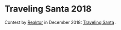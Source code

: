 # Traveling Santa 2018
Contest by [Reaktor](http://www.reaktor.com) in December 2018: [Traveling Santa](https://traveling-santa.reaktor.com) .
